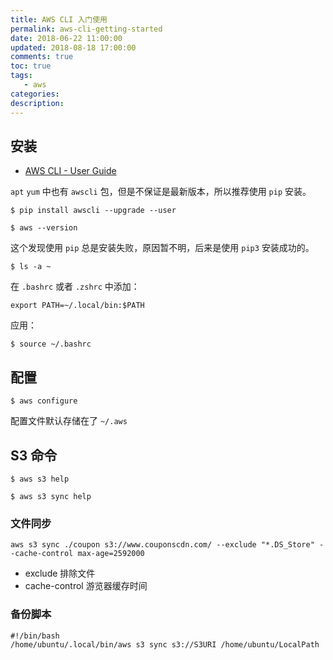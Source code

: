 ```yaml
---
title: AWS CLI 入门使用
permalink: aws-cli-getting-started
date: 2018-06-22 11:00:00
updated: 2018-08-18 17:00:00
comments: true
toc: true
tags:
   - aws
categories:
description:
---
```


## 安装

- [AWS CLI - User Guide](https://docs.aws.amazon.com/cli/latest/userguide/awscli-install-linux.html)

`apt` `yum` 中也有 `awscli` 包，但是不保证是最新版本，所以推荐使用 `pip` 安装。

```
$ pip install awscli --upgrade --user

$ aws --version
```

这个发现使用 `pip` 总是安装失败，原因暂不明，后来是使用 `pip3` 安装成功的。

<!-- more -->

```
$ ls -a ~
```

在 `.bashrc` 或者 `.zshrc` 中添加：

```
export PATH=~/.local/bin:$PATH
```

应用：

```
$ source ~/.bashrc
```

## 配置

```
$ aws configure
```

配置文件默认存储在了 `~/.aws`

## S3 命令

```
$ aws s3 help

$ aws s3 sync help
```

### 文件同步

```
aws s3 sync ./coupon s3://www.couponscdn.com/ --exclude "*.DS_Store" --cache-control max-age=2592000
```

- exclude 排除文件
- cache-control 游览器缓存时间

### 备份脚本

```
#!/bin/bash
/home/ubuntu/.local/bin/aws s3 sync s3://S3URI /home/ubuntu/LocalPath
```
